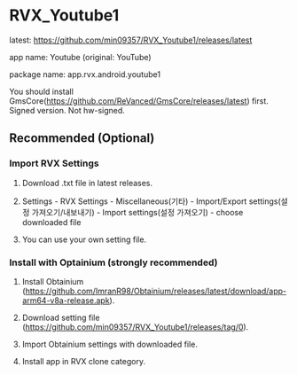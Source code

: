 # RVX_Youtube1

latest: https://github.com/min09357/RVX_Youtube1/releases/latest

app name: Youtube (original: YouTube)

package name: app.rvx.android.youtube1

You should install GmsCore(https://github.com/ReVanced/GmsCore/releases/latest) first. Signed version. Not hw-signed.

## Recommended (Optional)

### Import RVX Settings

1. Download .txt file in latest releases.

2. Settings - RVX Settings - Miscellaneous(기타) - Import/Export settings(설정 가져오기/내보내기) - Import settings(설정 가져오기) - choose downloaded file

3. You can use your own setting file.

### Install with Optainium (strongly recommended)

1. Install Obtainium (https://github.com/ImranR98/Obtainium/releases/latest/download/app-arm64-v8a-release.apk).

2. Download setting file (https://github.com/min09357/RVX_Youtube1/releases/tag/0).

3. Import Obtainium settings with downloaded file.

4. Install app in RVX clone category.

